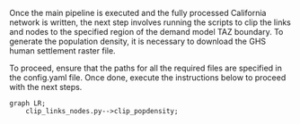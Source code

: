 Once the main pipeline is executed and the fully processed California network is written, the next step involves running the scripts to clip the links and nodes to the specified region of the demand model TAZ boundary. To generate the population density, it is necessary to download the GHS human settlement raster file.

To proceed, ensure that the paths for all the required files are specified in the config.yaml file. Once done, execute the instructions below to proceed with the next steps.

```mermaid
graph LR;
    clip_links_nodes.py-->clip_popdensity;
```





